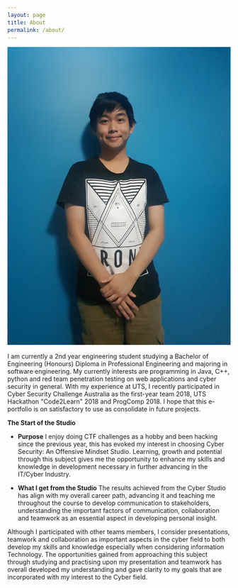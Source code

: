 ```yaml
---
layout: page
title: About
permalink: /about/
---
```


![github](https://github.com/luminiferous/Brendan-Blog/blob/master/_site/assets/img/hello%5B1%5D.jpg)

I am currently a 2nd year engineering student studying a Bachelor of Engineering (Honours) Diploma in Professional Engineering and majoring in software engineering. My currently interests are programming in Java, C++, python and red team penetration testing on web applications and cyber security in general. With my experience at UTS, I recently participated in Cyber Security Challenge Australia as the first-year team 2018, UTS Hackathon "Code2Learn" 2018 and ProgComp 2018. I hope that this e-portfolio is on satisfactory to use as consolidate in future projects.

**The Start of the Studio**
- **Purpose**
I enjoy doing CTF challenges as a hobby and been hacking since the previous year, this has evoked my interest in choosing Cyber Security: An Offensive Mindset Studio. Learning, growth and potential through this subject gives me the opportunity to enhance my skills and knowledge in development necessary in further advancing in the IT/Cyber Industry.


- **What I get from the Studio**
The results achieved from the Cyber Studio has align with my overall career path, advancing it and teaching me throughout the course to develop communication to stakeholders, understanding the important factors of communication, collaboration and teamwork as an essential aspect in developing personal insight.

Although I participated with other teams members, I consider presentations, teamwork and collaboration as important aspects in the cyber field to both develop my skills and knowledge especially when considering information Technology. The opportunities gained from approaching this subject through studying and practising upon my presentation and teamwork has overall developed my understanding and gave clarity to my goals that are incorporated with my interest to the Cyber field.
